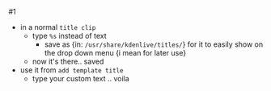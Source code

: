#1
- in a normal `title clip`
	- type `%s` instead of text
		- save as {in: `/usr/share/kdenlive/titles/`} for it to easily show on the drop down menu {i mean for later use}
	- now it's there.. saved
- use it from `add template title`
	- type your custom text .. voila